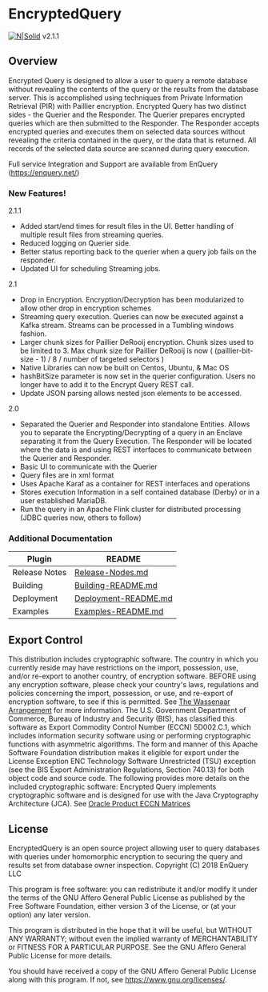 
# EncryptedQuery

[![N|Solid](https://enquery.net/wp-content/uploads/2018/03/EnQuery-logo-400x100.jpg)](https://enquery.net) v2.1.1

## Overview

Encrypted Query is designed to allow a user to query a remote database without revealing the contents of the query or the results from the database server.  This is accomplished using techniques from Private Information Retrieval (PIR) with Paillier encryption. Encrypted Query has two distinct sides - the Querier and the Responder.  The Querier prepares encrypted queries which are then submitted to the Responder.  The Responder accepts encrypted queries and executes them on selected data sources without revealing the criteria contained in the query, or the data that is returned. All records of the selected data source are scanned during query execution. 

Full service Integration and Support are available from EnQuery (https://enquery.net/)

### New Features!
2.1.1
 - Added start/end times for result files in the UI.  Better handling of multiple result files from streaming queries.
 - Reduced logging on Querier side.
 - Better status reporting back to the querier when a query job fails on the responder.
 - Updated UI for scheduling Streaming jobs.
 
2.1
 - Drop in Encryption.  Encryption/Decryption has been modularized to allow other drop in encryption schemes
 - Streaming query execution.  Queries can now be executed against a Kafka stream.  Streams can be processed in a Tumbling windows fashion.   
 - Larger chunk sizes for Paillier DeRooij encryption.  Chunk sizes used to be limited to 3.  Max chunk size for Paillier DeRooij is now ( (paillier-bit-size - 1) / 8 / number of targeted selectors )
 - Native Libraries can now be built on Centos, Ubuntu, & Mac OS
 - hashBitSize parameter is now set in the querier configuration.  Users no longer have to add it to the Encrypt Query REST call.
 - Update JSON parsing allows nested json elements to be accessed.
 
2.0
  - Separated the Querier and Responder into standalone Entities.  Allows you to separate the Encrypting/Decrypting of a query in an Enclave separating it from the Query Execution.   The Responder will be located where the data is and using REST interfaces to communicate between the Querier and Responder.
  - Basic UI to communicate with the Querier
  - Query files are in xml format
  - Uses Apache Karaf as a container for REST interfaces and operations
  - Stores execution Information in a self contained database (Derby) or in a user established MariaDB.
  - Run the query in an Apache Flink cluster for distributed processing (JDBC queries now, others to follow)
  
 
 

### Additional Documentation

| Plugin | README |
| ------ | ------ |
| Release Notes | [Release-Nodes.md][PlRn] |
| Building | [Building-README.md][PlDb] |
| Deployment | [Deployment-README.md][PlGh] |
| Examples | [Examples-README.md][PlGd] |




## Export Control

This distribution includes cryptographic software. The country in which you currently reside may have restrictions on the import, possession, use, and/or re-export to another country, of encryption software. BEFORE using any encryption software, please check your country's laws, regulations and policies concerning the import, possession, or use, and re-export of encryption software, to see if this is permitted. See [The Wassenaar Arrangement](http://www.wassenaar.org) for more information. 
The U.S. Government Department of Commerce, Bureau of Industry and Security (BIS), has classified this software as Export Commodity Control Number (ECCN) 5D002.C.1, which includes information security software using or performing cryptographic functions with asymmetric algorithms. The form and manner of this Apache Software Foundation distribution makes it eligible for export under the License Exception ENC Technology Software Unrestricted (TSU) exception (see the BIS Export Administration Regulations, Section 740.13) for both object code and source code.
The following provides more details on the included cryptographic software:
Encrypted Query implements cryptographic software and is designed for use with the Java Cryptography Architecture (JCA).
See [Oracle Product ECCN Matrices](http://www.oracle.com/us/products/export/eccn-matrix-345817.html)

## License
EncryptedQuery is an open source project allowing user to query databases with queries under homomorphic encryption to securing the query and results set from database owner inspection. 
Copyright (C) 2018  EnQuery LLC 

This program is free software: you can redistribute it and/or modify
it under the terms of the GNU Affero General Public License as
published by the Free Software Foundation, either version 3 of the
License, or (at your option) any later version.

This program is distributed in the hope that it will be useful,
but WITHOUT ANY WARRANTY; without even the implied warranty of
MERCHANTABILITY or FITNESS FOR A PARTICULAR PURPOSE.  See the
GNU Affero General Public License for more details.

You should have received a copy of the GNU Affero General Public License
along with this program.  If not, see <https://www.gnu.org/licenses/>.



[//]: # (These are reference links used in the body of this note and get stripped out when the markdown processor does its job. There is no need to format nicely because it shouldn't be seen. Thanks SO - http://stackoverflow.com/questions/4823468/store-comments-in-markdown-syntax)

   [PlDb]: <https://github.com/En-Query/EncryptedQuery/blob/master/Building-README.md>
   [PlGh]: <https://github.com/En-Query/EncryptedQuery/blob/master/Deployment-README.md>
   [PlGd]: https://github.com/En-Query/EncryptedQuery/blob/master/examples/Examples-README.md
   [PlLs]: <https://github.com/En-Query/EncryptedQuery/blob/master/LICENSE>
   [PlRn]: https://github.com/En-Query/EncryptedQuery/blob/master/Release-Notes.md